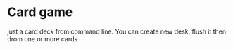 # Card game

just a card deck from command line. 
You can create new desk, flush it then drom one or more cards